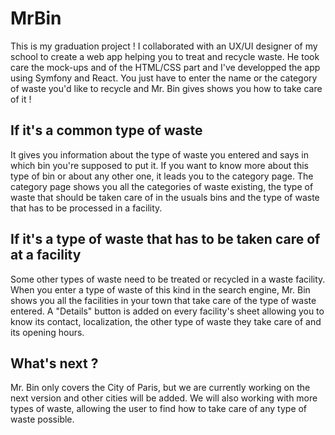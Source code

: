 # MrBin

This is my graduation project ! I collaborated with an UX/UI designer of my school to create a web app helping you to treat and recycle waste. He took care the mock-ups and of the HTML/CSS part and I've developped the app using Symfony and React. 
You just have to enter the name or the category of waste you'd like to recycle and Mr. Bin gives shows you how to take care of it ! 

## If it's a common type of waste 

It gives you information about the type of waste you entered and says in which bin you're supposed to put it. If you want to know more about this type of bin or about any other one, it leads you to the category page. The category page shows you all the categories of waste existing, the type of waste that should be taken care of in the usuals bins and the type of waste that has to be processed in a facility. 

## If it's a type of waste that has to be taken care of at a facility 

Some other types of waste need to be treated or recycled in a waste facility. When you enter a type of waste of this kind in the search engine, Mr. Bin shows you all the facilities in your town that take care of the type of waste entered. A "Details" button is added on every facility's sheet allowing you to know its contact, localization, the other type of waste they take care of and its opening hours. 

## What's next ? 

Mr. Bin only covers the City of Paris, but we are currently working on the next version and other cities will be added. We will also working with more types of waste, allowing the user to find how to take care of any type of waste possible. 
